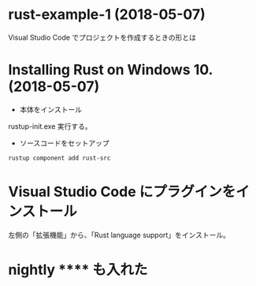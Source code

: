 # rust-example-1 (2018-05-07)

Visual Studio Code でプロジェクトを作成するときの形とは

# Installing Rust on Windows 10. (2018-05-07)

* 本体をインストール

rustup-init.exe 実行する。

* ソースコードをセットアップ

```
rustup component add rust-src
```

# Visual Studio Code にプラグインをインストール

左側の「拡張機能」から、「Rust language support」をインストール。

# nightly **** も入れた

